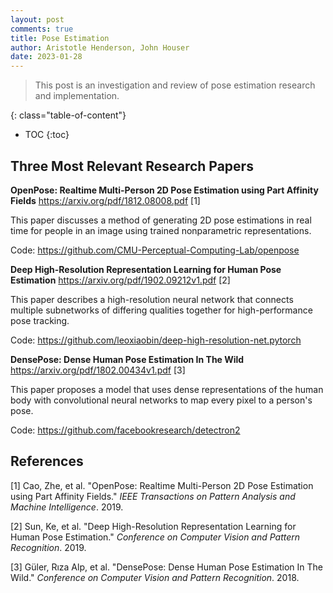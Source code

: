 ```yaml
---
layout: post
comments: true
title: Pose Estimation
author: Aristotle Henderson, John Houser
date: 2023-01-28
---
```


> This post is an investigation and review of pose estimation research and implementation.

<!--more-->

{: class="table-of-content"}

- TOC
    {:toc}

## Three Most Relevant Research Papers

**OpenPose: Realtime Multi-Person 2D Pose Estimation using Part Affinity Fields**
<https://arxiv.org/pdf/1812.08008.pdf> [1]

This paper discusses a method of generating 2D pose estimations in real time for people in an image using trained nonparametric representations.

Code: <https://github.com/CMU-Perceptual-Computing-Lab/openpose>

**Deep High-Resolution Representation Learning for Human Pose Estimation**
<https://arxiv.org/pdf/1902.09212v1.pdf> [2]

This paper describes a high-resolution neural network that connects multiple subnetworks of differing qualities together for high-performance pose tracking.

Code: <https://github.com/leoxiaobin/deep-high-resolution-net.pytorch>

**DensePose: Dense Human Pose Estimation In The Wild**
<https://arxiv.org/pdf/1802.00434v1.pdf> [3]

This paper proposes a model that uses dense representations of the human body with convolutional neural networks to map every pixel to a person's pose.

Code: <https://github.com/facebookresearch/detectron2>

## References

[1] Cao, Zhe, et al. "OpenPose: Realtime Multi-Person 2D Pose Estimation using Part Affinity Fields." _IEEE Transactions on Pattern Analysis and Machine Intelligence_. 2019.

[2] Sun, Ke, et al. "Deep High-Resolution Representation Learning for Human Pose Estimation." _Conference on Computer Vision and Pattern Recognition_. 2019.

[3] Güler, Rıza Alp, et al. "DensePose: Dense Human Pose Estimation In The Wild." _Conference on Computer Vision and Pattern Recognition_. 2018.
